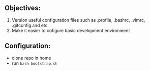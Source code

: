 ## Objectives:
1. Version useful configuration files such as .profile, .bashrc, .vimrc, .gitconfig and etc   
1. Make it easier to cofigure basic development environment

## Configuration:
* clone repo in home
* run `bash bootstrap.sh`

